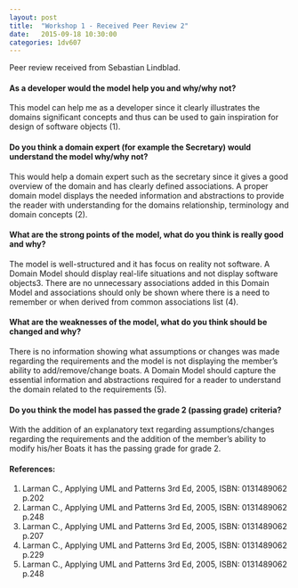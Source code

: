 ```yaml
---
layout: post
title:  "Workshop 1 - Received Peer Review 2"
date:   2015-09-18 10:30:00
categories: 1dv607
---
```


Peer review received from Sebastian Lindblad.

#### As a developer would the model help you and why/why not?
This model can help me as a developer since it clearly illustrates the domains significant concepts and thus can be used to gain inspiration for design of software objects (1).

#### Do you think a domain expert (for example the Secretary) would understand the model why/why not?
This would help a domain expert such as the secretary since it gives a good overview of the domain and has clearly defined associations. A proper domain model displays the needed information and abstractions to provide the reader with understanding for the domains relationship, terminology and domain concepts (2).

#### What are the strong points of the model, what do you think is really good and why?
The model is well-structured and it has focus on reality not software. A Domain Model should display real-life situations and not display software objects3.
There are no unnecessary associations added in this Domain Model and associations should only be shown where there is a need to remember or when derived from common associations list (4).

#### What are the weaknesses of the model, what do you think should be changed and why?
There is no information showing what assumptions or changes was made regarding the requirements and the model is not displaying the member’s ability to add/remove/change boats. A Domain Model should capture the essential information and abstractions required for a reader to understand the domain related to the requirements (5).

#### Do you think the model has passed the grade 2 (passing grade) criteria?
With the addition of an explanatory text regarding assumptions/changes regarding the requirements and the addition of the member’s ability to modify his/her Boats it has the passing grade for grade 2. 

#### References:
1. Larman C., Applying UML and Patterns 3rd Ed, 2005, ISBN: 0131489062 p.202 
2. Larman C., Applying UML and Patterns 3rd Ed, 2005, ISBN: 0131489062 p.248 
3. Larman C., Applying UML and Patterns 3rd Ed, 2005, ISBN: 0131489062 p.207 
4. Larman C., Applying UML and Patterns 3rd Ed, 2005, ISBN: 0131489062 p.229 
5. Larman C., Applying UML and Patterns 3rd Ed, 2005, ISBN: 0131489062 p.248